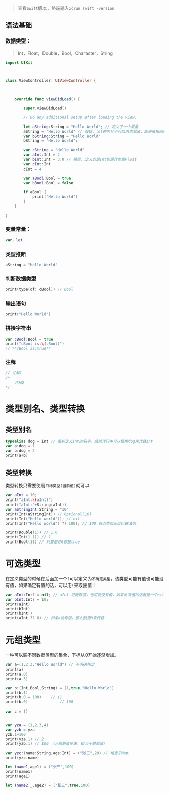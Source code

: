 > 查看`Swift`版本，终端输入`xcrun swift -version`

## 语法基础
### 数据类型：
> Int，Float，Double，Bool，Character，String

```swift
import UIKit

  

class ViewController: UIViewController {

  

    override func viewDidLoad() {

        super.viewDidLoad()

        // Do any additional setup after loading the view.

        let aString:String = "Hello World"; // 定义了一个常量
        aString = "Hello World" // 报错，let的内容不可以再次赋值，即使值相同也不行
        var bString:String = "Hello World"
        bString = "Hello World";
        
        var cString = "Hello World"
        var aInt:Int = 2
        var bInt:Int = 3.0 // 报错，定义的是Int但是传参是Float
        var cInt:Int
        cInt = 4
        
		var aBool:Bool = true
        var bBool:Bool = false

        if aBool {
            print("Hello World")
        }
    }

}
```
### 变量常量：
```swift
var，let
```
### 类型推断
```swift
aString = "Hello World"
```

### 判断数据类型
```swift
print(type(of: cBool)) // Bool
```
### 输出语句
```swift
print("Hello World")
```
### 拼接字符串
```swift
var cBool:Bool = true
print("cBool is:\(cBool)")
// **cBool is:true**
```
### 注释
```swift
// 注解1
/*
	注解2
*/
```



# 类型别名、类型转换

## 类型别名

```swift
typealias dog = Int // 重新定义Int的名字，后续代码中可以使用dog来代替Int
var a:dog = 1
var b:dog = 2
print(a+b)
```

## 类型转换

类型转换只需要使用`目标类型(当前值)`就可以

```swift
var aInt = 10;
print("aInt:\(aInt)")
print("aInt:"+String(aInt))
var aStringInt:String = "10"
print(Int(aStringInt)) // Optional(10)
print(Int("Hello world")); // nil
print(Int("Hello world") ?? 100); // 100 有点类似三目运算法则

print(Double(1)) // 1.0
print(Int(1.1)) // 1
print(Bool(1)) // 只要是非0都是true
```





# 可选类型

在定义类型的时候在后面加一个`?`可以定义为`不确定类型`，该类型可能有值也可能没有值，如果确定有值的话，可以用`!`来取出值：

```swift
var aInt:Int? = nil; // aInt 可能有值，也可能没有值，如果没有值的话就是一个nil
var bInt:Int? = 10;
print(aInt)
print(bInt)
print(bInt!)
print(aInt ?? 0) // 如果a没有值，那么就用0来代替
```



# 元组类型

一种可以装不同数据类型的集合，下标从0开始逐渐增加。

```swift
var a=(1,2,3,"Hello World") // 不明确指定
print(a)
print(a.0)
print(a.3)

var b:(Int,Bool,String) = (1,true,"Hello World")
print(b.1)
print(b.0 = 100) 	// ()
print(b.0)				// 100
        
var c = ()


var yza = (1,2,3,4)
var yzb = yza
yzb.1=100
print(yza.1) // 2
print(yzb.1) // 100 （元组是值传递，相当于是赋值）

var yzc:(name:String,age:Int) = ("张三",20) // 相当于Map
print(yzc.name)

let (name1,age1) = ("张三",100)
print(name1)
print(age1)

let (name2,_,age2) = ("张三",true,100)
```

